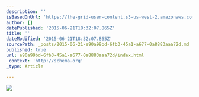 ```yaml
---
description: ''
isBasedOnUrl: 'https://the-grid-user-content.s3-us-west-2.amazonaws.com/57ded96e-e871-453c-b9bc-7d8d8cc06c7f.jpg'
author: []
datePublished: '2015-06-21T18:32:07.865Z'
title: ''
dateModified: '2015-06-21T18:32:07.865Z'
sourcePath: _posts/2015-06-21-e90a99bd-6fb3-45a1-a677-0a8883aaa72d.md
published: true
url: e90a99bd-6fb3-45a1-a677-0a8883aaa72d/index.html
_context: 'http://schema.org'
_type: Article

---
```

![](https://the-grid-user-content.s3-us-west-2.amazonaws.com/57ded96e-e871-453c-b9bc-7d8d8cc06c7f.jpg)